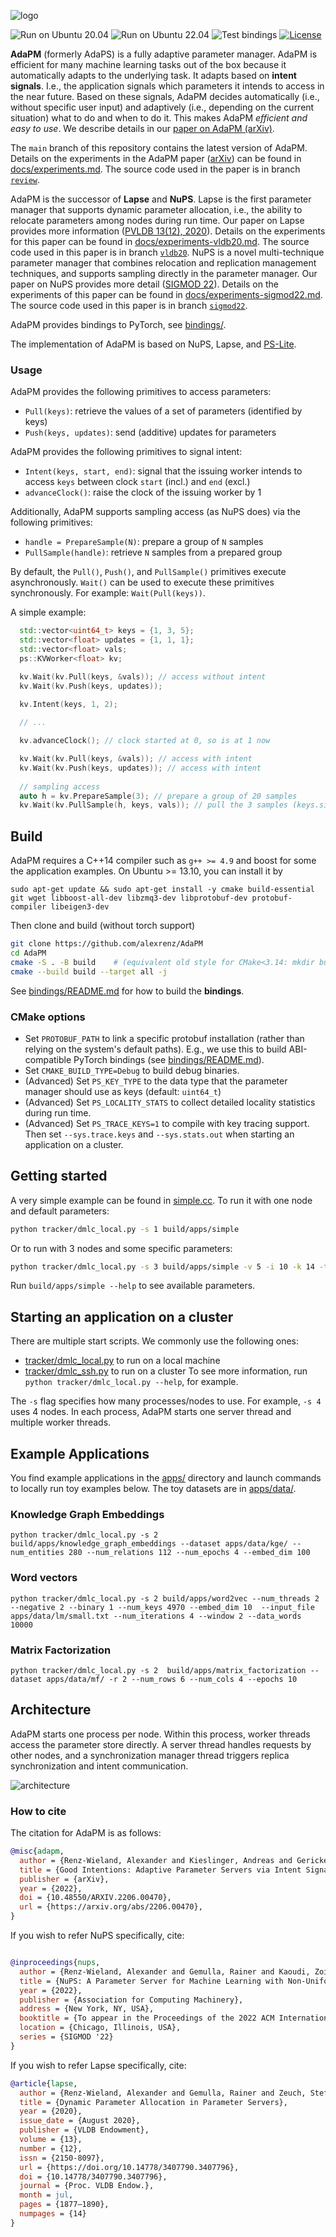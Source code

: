 ![logo](docs/adapm.svg?raw=true)

![Run on Ubuntu 20.04](https://github.com/alexrenz/AdaPM/actions/workflows/ubuntu-20.04.yml/badge.svg)
![Run on Ubuntu 22.04](https://github.com/alexrenz/AdaPM/actions/workflows/ubuntu-22.04.yml/badge.svg)
![Test bindings](https://github.com/alexrenz/AdaPM/actions/workflows/bindings.yml/badge.svg)
[![License](docs/apache2.svg?raw=true)](./LICENSE)

**AdaPM** (formerly AdaPS) is a fully adaptive parameter manager. AdaPM is efficient for many
machine learning tasks out of the box because it automatically adapts to the
underlying task. It adapts based on **intent signals**. I.e., the application
signals which parameters it intends to access in the near future. Based on these
signals, AdaPM decides automatically (i.e., without specific user input) and
adaptively (i.e., depending on the current situation) what to do and when to do
it. This makes AdaPM *efficient and easy to use*. We describe details in our
[paper on AdaPM (arXiv)](https://arxiv.org/abs/2206.00470).

The `main` branch of this repository contains the latest version of AdaPM.
Details on the experiments in the AdaPM paper
([arXiv](https://arxiv.org/abs/2206.00470)) can be found in
[docs/experiments.md](https://github.com/alexrenz/AdaPM/blob/review/docs/experiments.md).
The source code used in the paper is in branch
[`review`](https://github.com/alexrenz/AdaPM/tree/review/).

AdaPM is the successor of **Lapse** and **NuPS**. Lapse is the first parameter manager
that supports dynamic parameter allocation, i.e., the ability to relocate
parameters among nodes during run time. Our paper on Lapse provides more
information ([PVLDB 13(12),
2020](https://www.vldb.org/pvldb/vol13/p1877-renz-wieland.pdf)). Details on the
experiments for this paper can be found in
[docs/experiments-vldb20.md](https://github.com/alexrenz/AdaPM/blob/vldb20/docs/experiments-vldb20.md).
The source code used in this paper is in branch
[`vldb20`](https://github.com/alexrenz/AdaPM/tree/vldb20/). NuPS is a novel
multi-technique parameter manager that combines relocation and replication management
techniques, and supports sampling directly in the parameter manager. Our paper on NuPS provides
more detail ([SIGMOD 22](https://dl.acm.org/doi/10.1145/3514221.3517860)). Details on the experiments of this paper can be found in
[docs/experiments-sigmod22.md](https://github.com/alexrenz/AdaPM/blob/sigmod22/docs/experiments-sigmod22.md).
The source code used in this paper is in branch
[`sigmod22`](https://github.com/alexrenz/AdaPM/tree/sigmod22/).


AdaPM provides bindings to PyTorch, see [bindings/](bindings/). 

The implementation of AdaPM is based on NuPS, Lapse, and [PS-Lite](https://github.com/dmlc/ps-lite). 

### Usage

AdaPM provides the following primitives to access parameters: 
- `Pull(keys)`: retrieve the values of a set of parameters (identified by keys)
- `Push(keys, updates)`: send (additive) updates for parameters

AdaPM provides the following primitives to signal intent:
- `Intent(keys, start, end)`: signal that the issuing worker intends to access `keys` between clock `start` (incl.) and `end` (excl.)
- `advanceClock()`: raise the clock of the issuing worker by 1

Additionally, AdaPM supports sampling access (as NuPS does) via the following primitives:
- `handle = PrepareSample(N)`: prepare a group of `N` samples
- `PullSample(handle)`: retrieve `N` samples from a prepared group

By default, the `Pull()`, `Push()`, and `PullSample()` primitives execute asynchronously. `Wait()` can be used to execute these primitives synchronously. For example: `Wait(Pull(keys))`.


A simple example:

```c++
  std::vector<uint64_t> keys = {1, 3, 5};
  std::vector<float> updates = {1, 1, 1};
  std::vector<float> vals;
  ps::KVWorker<float> kv;

  kv.Wait(kv.Pull(keys, &vals)); // access without intent
  kv.Wait(kv.Push(keys, updates));
  
  kv.Intent(keys, 1, 2);

  // ...

  kv.advanceClock(); // clock started at 0, so is at 1 now

  kv.Wait(kv.Pull(keys, &vals)); // access with intent
  kv.Wait(kv.Push(keys, updates)); // access with intent
  
  // sampling access
  auto h = kv.PrepareSample(3); // prepare a group of 20 samples
  kv.Wait(kv.PullSample(h, keys, vals)); // pull the 3 samples (keys.size() determines how many samples are pulled)
```

## Build

AdaPM requires a C++14 compiler such as `g++ >= 4.9` and boost for some the application examples. On Ubuntu >= 13.10, you
can install it by
```
sudo apt-get update && sudo apt-get install -y cmake build-essential git wget libboost-all-dev libzmq3-dev libprotobuf-dev protobuf-compiler libeigen3-dev
```

Then clone and build (without torch support)

```bash
git clone https://github.com/alexrenz/AdaPM
cd AdaPM
cmake -S . -B build    # (equivalent old style for CMake<3.14: mkdir build && cd build && cmake ..)
cmake --build build --target all -j
```

See [bindings/README.md](bindings/README.md) for how to build the **bindings**.

### CMake options

- Set `PROTOBUF_PATH` to link a specific protobuf installation (rather than relying on the system's default paths). E.g., we use this to build ABI-compatible PyTorch bindings (see [bindings/README.md](bindings/README.md)).
- Set `CMAKE_BUILD_TYPE=Debug` to build debug binaries.
- (Advanced) Set `PS_KEY_TYPE` to the data type that the parameter manager should use as keys (default: `uint64_t`)
- (Advanced) Set `PS_LOCALITY_STATS` to collect detailed locality statistics during run time.
- (Advanced) Set `PS_TRACE_KEYS=1` to compile with key tracing support. Then set `--sys.trace.keys` and `--sys.stats.out` when starting an application on a cluster.

## Getting started

A very simple example can be found in [simple.cc](apps/simple.cc). To run it with one node and default parameters:

```bash
python tracker/dmlc_local.py -s 1 build/apps/simple
```

Or to run with 3 nodes and some specific parameters:

```bash
python tracker/dmlc_local.py -s 3 build/apps/simple -v 5 -i 10 -k 14 -t 4
```
Run `build/apps/simple --help` to see available parameters.


## Starting an application on a cluster

There are multiple start scripts. We commonly use the following ones:
- [tracker/dmlc_local.py](tracker/dmlc_local.py) to run on a local machine
- [tracker/dmlc_ssh.py](tracker/dmlc_ssh.py) to run on a cluster
To see more information, run `python tracker/dmlc_local.py --help`, for example.

The `-s` flag specifies how many processes/nodes to use. For example, `-s 4` uses 4 nodes. In each process, AdaPM starts one server thread and multiple worker threads. 

## Example Applications

You find example applications in the [apps/](apps/) directory and launch commands to locally run toy examples below. The toy datasets are in [apps/data/](apps/data/). 


### Knowledge Graph Embeddings
```
python tracker/dmlc_local.py -s 2 build/apps/knowledge_graph_embeddings --dataset apps/data/kge/ --num_entities 280 --num_relations 112 --num_epochs 4 --embed_dim 100 
```

### Word vectors
```
python tracker/dmlc_local.py -s 2 build/apps/word2vec --num_threads 2 --negative 2 --binary 1 --num_keys 4970 --embed_dim 10  --input_file apps/data/lm/small.txt --num_iterations 4 --window 2 --data_words 10000
```

### Matrix Factorization

```
python tracker/dmlc_local.py -s 2  build/apps/matrix_factorization --dataset apps/data/mf/ -r 2 --num_rows 6 --num_cols 4 --epochs 10
```

## Architecture

AdaPM starts one process per node. Within this process, worker threads access the parameter store directly. A server thread handles requests by other nodes, and a synchronization manager thread triggers replica synchronization and intent communication.

![architecture](docs/architecture.png?raw=true)


### How to cite

The citation for AdaPM is as follows:

```bibtex
@misc{adapm,
  author = {Renz-Wieland, Alexander and Kieslinger, Andreas and Gericke, Robert and Gemulla, Rainer and Kaoudi, Zoi and Markl, Volker},
  title = {Good Intentions: Adaptive Parameter Servers via Intent Signaling},
  publisher = {arXiv},
  year = {2022},
  doi = {10.48550/ARXIV.2206.00470},
  url = {https://arxiv.org/abs/2206.00470},
}

```


If you wish to refer NuPS specifically, cite:

```bibtex

@inproceedings{nups,
  author = {Renz-Wieland, Alexander and Gemulla, Rainer and Kaoudi, Zoi and Markl, Volker},
  title = {NuPS: A Parameter Server for Machine Learning with Non-Uniform Parameter Access},
  year = {2022},
  publisher = {Association for Computing Machinery},
  address = {New York, NY, USA},
  booktitle = {To appear in the Proceedings of the 2022 ACM International Conference on Management of Data},
  location = {Chicago, Illinois, USA},
  series = {SIGMOD '22}
}
```


If you wish to refer Lapse specifically, cite:

```bibtex
@article{lapse,
  author = {Renz-Wieland, Alexander and Gemulla, Rainer and Zeuch, Steffen and Markl, Volker},
  title = {Dynamic Parameter Allocation in Parameter Servers},
  year = {2020},
  issue_date = {August 2020},
  publisher = {VLDB Endowment},
  volume = {13},
  number = {12},
  issn = {2150-8097},
  url = {https://doi.org/10.14778/3407790.3407796},
  doi = {10.14778/3407790.3407796},
  journal = {Proc. VLDB Endow.},
  month = jul,
  pages = {1877–1890},
  numpages = {14}
}
```
